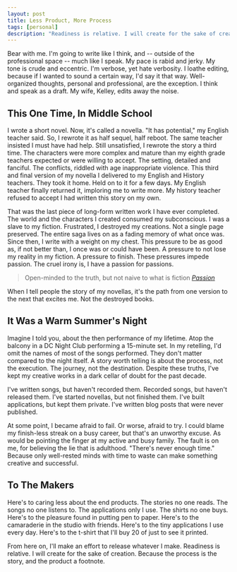 ```yaml
---
layout: post
title: Less Product, More Process
tags: [personal]
description: "Readiness is relative. I will create for the sake of creation. Because the process is the story, and the product a footnote."
---
```


Bear with me. I'm going to write like I think, and -- outside of the professional space -- much like I speak. My pace is rabid and jerky. My tone is crude and eccentric. I'm verbose, yet hate verbosity. I loathe editing, because if I wanted to sound a certain way, I'd say it that way. Well-organized thoughts, personal and professional, are the exception. I think and speak as a draft. My wife, Kelley, edits away the noise.

## This One Time, In Middle School

I wrote a short novel. Now, it's called a novella. "It has potential," my English teacher said. So, I rewrote it as half sequel, half reboot. The same teacher insisted I must have had help. Still unsatisfied, I rewrote the story a third time. The characters were more complex and mature than my eighth grade teachers expected or were willing to accept. The setting, detailed and fanciful. The conflicts, riddled with age inappropriate violence. This third and final version of my novella I delivered to my English and History teachers. They took it home. Held on to it for a few days. My English teacher finally returned it, imploring me to write more. My history teacher refused to accept I had written this story on my own.

That was the last piece of long-form written work I have ever completed. The world and the characters I created consumed my subconscious. I was a slave to my fiction. Frustrated, I destroyed my creations. Not a single page preserved. The entire saga lives on as a fading memory of what once was. Since then, I write with a weight on my chest. This pressure to be as good as, if not better than, I once was or could have been. A pressure to not lose my reality in my fiction. A pressure to finish. These pressures impede passion. The cruel irony is, I have a passion for passions.

> Open-minded to the truth, but not naive to what is fiction *[Passion](http://rap.genius.com/Ab-soul-passion-lyrics)*

When I tell people the story of my novellas, it's the path from one version to the next that excites me. Not the destroyed books.

## It Was a Warm Summer's Night

Imagine I told you, about the then performance of my lifetime. Atop the balcony in a DC Night Club performing a 15-minute set. In my retelling, I'd omit the names of most of the songs performed. They don't matter compared to the night itself. A story worth telling is about the process, not the execution. The journey, not the destination. Despite these truths, I've kept my creative works in a dark cellar of doubt for the past decade.

I've written songs, but haven't recorded them. Recorded songs, but haven't released them. I've started novellas, but not finished them. I've built applications, but kept them private. I've written blog posts that were never published.

At some point, I became afraid to fail. Or worse, afraid to try. I could blame my finish-less streak on a busy career, but that's an unworthy excuse. As would be pointing the finger at my active and busy family. The fault is on me, for believing the lie that is adulthood. "There's never enough time." Because only well-rested minds with time to waste can make something creative and successful.

## To The Makers

Here's to caring less about the end products. The stories no one reads. The songs no one listens to. The applications only I use. The shirts no one buys. Here's to the pleasure found in putting pen to paper. Here's to the camaraderie in the studio with friends. Here's to the tiny applications I use every day. Here's to the t-shirt that I'll buy 20 of just to see it printed.

From here on, I'll make an effort to release whatever I make. Readiness is relative. I will create for the sake of creation. Because the process is the story, and the product a footnote.
